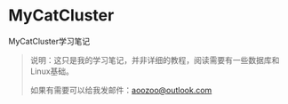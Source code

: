 # MyCatCluster

MyCatCluster学习笔记

> 说明：这只是我的学习笔记，并非详细的教程，阅读需要有一些数据库和Linux基础。
>
> 如果有需要可以给我发邮件：aoozoo@outlook.com



